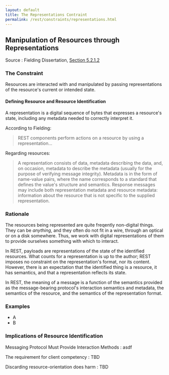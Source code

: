 ```yaml
---
layout: default
title: The Representations Contraint
permalink: /rest/constraints/representations.html
---
```


## Manipulation of Resources through Representations

Source
: Fielding Dissertation, [Section 5.2.1.2](https://www.ics.uci.edu/~fielding/pubs/dissertation/rest_arch_style.htm#sec_5_2_1_2)

### The Constraint

Resources are interacted with and manipulated by passing representations of the resource's current or intended state.

#### Defining Resource and Resource Identification

A representation is a digital sequence of bytes that
expresses a resource's state, including any
metadata needed to correctly interpret it.

According to Fielding:
> REST components perform actions on a resource by 
> using a representation...

Regarding resources:
> A representation consists of data, metadata describing 
> the data, and, on occasion, metadata to describe the 
> metadata (usually for the purpose of verifying message 
> integrity). Metadata is in the form of name-value pairs, 
> where the name corresponds to a standard that defines 
> the value's structure and semantics. Response messages 
> may include both representation metadata and resource 
> metadata: information about the resource that is not 
> specific to the supplied representation.



### Rationale

The resources being represented are quite freqently
non-digital things.  They can be _anything_, and
they often do not fit in a wire, through an optical 
or on a disk somewhere.  Thus, we work with digital
representations of them to provide ourselves
something with which to interact.

In REST, payloads are representations of the state
of the identified resources.  What counts for a
representation is up to the author; REST imposes
no constraint on the representation's format, nor
its content.  However, there is an expectation
that the identified thing is a resource, it has
semantics, and that a representation reflects
its state.

In REST, the meaning of a message 
is a function of the semantics provided as the
message-bearing protocol's interaction semantics and metadata,
the semantics of the resource, and the semantics
of the representation format.



### Examples
- A
- B

### Implications of Resource Identification

Messaging Protocol Must Provide Interaction Methods 
: asdf

The requirement for client competency
: TBD

Discarding resource-orientation does harm
: TBD

